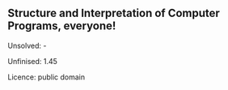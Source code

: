 ## Structure and Interpretation of Computer Programs, everyone!

Unsolved: -

Unfinised: 1.45

Licence: public domain
